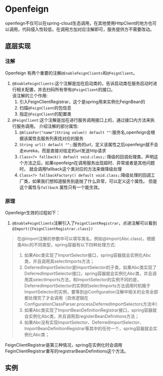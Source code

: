 # Openfeign

openfeign不仅可以在spring-cloud生态调用，在其他使用HttpClient的地方也可以调用，代码侵入性较低，在调用方加对应注解即可，服务提供方不需要改动。

## 底层实现

### 注解

Openfeign 有两个重要的注解`@EnableFeignClients`和`@FeignClient`。

1. `@EnableFeignClients`:这个注解是加在启动类的，告诉启动类在服务启动时进行相关配置，并去扫码所有带有`@FeignClient`的接口。  
   该注解的三个作用:
    1. 引入FeignClientRegistrar，这个是spring用来实例化FeignBean的
    2. 扫描`@FeignClient`的包信息
    3. 指定`@FeignClient`的配置类
2. `@FeignClient`:这个注解是加在进行服务调用接口上的，通过接口内方法来执行服务调用。 介绍注解的部分属性:
    1. `@AliasFor("name")String value() default ""`:服务名,openfeign会根据该属性去服务列表找对应的服务
    2. `String url() default "";`:服务的url，定义该属性之后openfeign就不会走eureka，而是直接对给定的url发送http请求
    3. `Class<?> fallback() default void.class;`: 降级的回调处理类，声明这个方法之后，如果openfeign在调用服务出现超时、异常或者是其他问题时，
       就会调用fallback这个类对应的方法来做降级处理
    4. `Class<?> fallbackFactory() default void.class;`:降级处理的回调工厂类，如果我们想知道服务到底抛了什么异常，可以定义这个属性。 但是这个属性与`fallback`
       属性只有一个能生效。

### 原理

Openfeign生效的过程如下：

1. `@EnableFeignClients`注解引入了`FeignClientRegistrar`，点进注解可以看到`@Import({FeignClientRegistrar.class})`

> 在@Import注解的参数中可以填写类名，例如@Import(Abc.class)，根据类Abc的不同类型，spring容器有以下四种处理方式:
> 1. 如果Abc类实现了ImportSelector接口，spring容器就会实例化Abc类，并且调用其selectImports方法；
> 2. DeferredImportSelector是ImportSelector的子类，如果Abc类实现了DeferredImportSelector接口，spring容器就会实例化Abc类，并且调用其selectImports方法，和ImportSelector的实例不同的是，DeferredImportSelector的实例的selectImports方法调用时机晚于ImportSelector的实例，要等到@Configuration注解中相关的业务全部都处理完了才会调用（具体逻辑在ConfigurationClassParser.processDeferredImportSelectors方法中）
> 3. 如果Abc类实现了ImportBeanDefinitionRegistrar接口，spring容器就会实例化Abc类，并且调用其registerBeanDefinitions方法；
> 4. 如果Abc没有实现ImportSelector、DeferredImportSelector、ImportBeanDefinitionRegistrar等其中的任何一个，spring容器就会实例化Abc类；

FeignClientRegistrar是第三种情况，spring在实例化时会调用FeginClientRegistrar重写的registrarBeanDefinitions这个方法。

## 实例